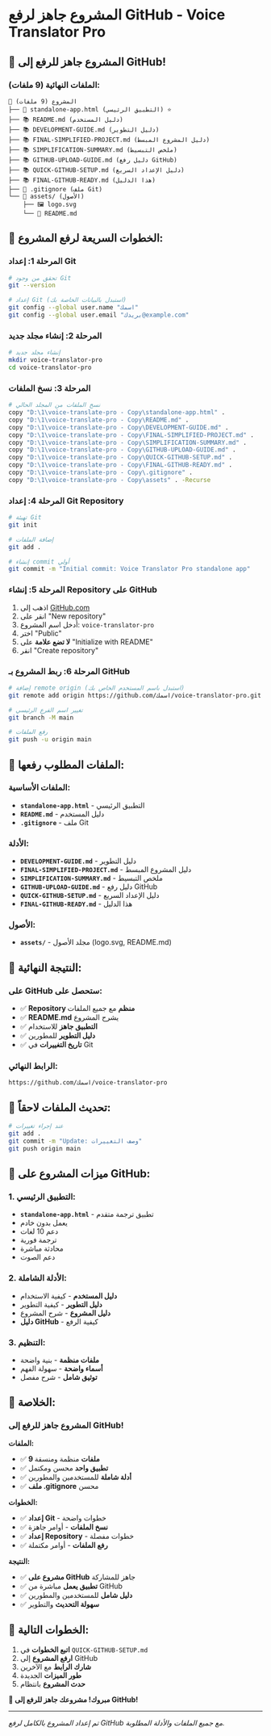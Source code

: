 # المشروع جاهز لرفع GitHub - Voice Translator Pro

## 🎉 المشروع جاهز للرفع إلى GitHub!

### **الملفات النهائية (9 ملفات):**

```
📁 المشروع (9 ملفات)
├── 🚀 standalone-app.html (التطبيق الرئيسي) ⭐
├── 📚 README.md (دليل المستخدم)
├── 📚 DEVELOPMENT-GUIDE.md (دليل التطوير)
├── 📚 FINAL-SIMPLIFIED-PROJECT.md (دليل المشروع المبسط)
├── 📚 SIMPLIFICATION-SUMMARY.md (ملخص التبسيط)
├── 📚 GITHUB-UPLOAD-GUIDE.md (دليل رفع GitHub)
├── 📚 QUICK-GITHUB-SETUP.md (دليل الإعداد السريع)
├── 📚 FINAL-GITHUB-READY.md (هذا الدليل)
├── 📄 .gitignore (ملف Git)
└── 📁 assets/ (الأصول)
    ├── 🖼️ logo.svg
    └── 📄 README.md
```

## 🚀 الخطوات السريعة لرفع المشروع:

### **المرحلة 1: إعداد Git**
```bash
# تحقق من وجود Git
git --version

# إعداد Git (استبدل بالبيانات الخاصة بك)
git config --global user.name "اسمك"
git config --global user.email "بريدك@example.com"
```

### **المرحلة 2: إنشاء مجلد جديد**
```bash
# إنشاء مجلد جديد
mkdir voice-translator-pro
cd voice-translator-pro
```

### **المرحلة 3: نسخ الملفات**
```bash
# نسخ الملفات من المجلد الحالي
copy "D:\1\voice-translate-pro - Copy\standalone-app.html" .
copy "D:\1\voice-translate-pro - Copy\README.md" .
copy "D:\1\voice-translate-pro - Copy\DEVELOPMENT-GUIDE.md" .
copy "D:\1\voice-translate-pro - Copy\FINAL-SIMPLIFIED-PROJECT.md" .
copy "D:\1\voice-translate-pro - Copy\SIMPLIFICATION-SUMMARY.md" .
copy "D:\1\voice-translate-pro - Copy\GITHUB-UPLOAD-GUIDE.md" .
copy "D:\1\voice-translate-pro - Copy\QUICK-GITHUB-SETUP.md" .
copy "D:\1\voice-translate-pro - Copy\FINAL-GITHUB-READY.md" .
copy "D:\1\voice-translate-pro - Copy\.gitignore" .
copy "D:\1\voice-translate-pro - Copy\assets" . -Recurse
```

### **المرحلة 4: إعداد Git Repository**
```bash
# تهيئة Git
git init

# إضافة الملفات
git add .

# إنشاء commit أولي
git commit -m "Initial commit: Voice Translator Pro standalone app"
```

### **المرحلة 5: إنشاء Repository على GitHub**
1. اذهب إلى [GitHub.com](https://github.com)
2. انقر على "New repository"
3. أدخل اسم المشروع: `voice-translator-pro`
4. اختر "Public"
5. **لا تضع علامة** على "Initialize with README"
6. انقر "Create repository"

### **المرحلة 6: ربط المشروع بـ GitHub**
```bash
# إضافة remote origin (استبدل باسم المستخدم الخاص بك)
git remote add origin https://github.com/اسمك/voice-translator-pro.git

# تغيير اسم الفرع الرئيسي
git branch -M main

# رفع الملفات
git push -u origin main
```

## 📁 الملفات المطلوب رفعها:

### **الملفات الأساسية:**
- **`standalone-app.html`** - التطبيق الرئيسي
- **`README.md`** - دليل المستخدم
- **`.gitignore`** - ملف Git

### **الأدلة:**
- **`DEVELOPMENT-GUIDE.md`** - دليل التطوير
- **`FINAL-SIMPLIFIED-PROJECT.md`** - دليل المشروع المبسط
- **`SIMPLIFICATION-SUMMARY.md`** - ملخص التبسيط
- **`GITHUB-UPLOAD-GUIDE.md`** - دليل رفع GitHub
- **`QUICK-GITHUB-SETUP.md`** - دليل الإعداد السريع
- **`FINAL-GITHUB-READY.md`** - هذا الدليل

### **الأصول:**
- **`assets/`** - مجلد الأصول (logo.svg, README.md)

## 🎯 النتيجة النهائية:

### **على GitHub ستحصل على:**
- ✅ **Repository منظم** مع جميع الملفات
- ✅ **README.md** يشرح المشروع
- ✅ **التطبيق جاهز** للاستخدام
- ✅ **دليل التطوير** للمطورين
- ✅ **تاريخ التغييرات** في Git

### **الرابط النهائي:**
```
https://github.com/اسمك/voice-translator-pro
```

## 🔄 تحديث الملفات لاحقاً:

```bash
# عند إجراء تغييرات
git add .
git commit -m "Update: وصف التغييرات"
git push origin main
```

## 🌟 ميزات المشروع على GitHub:

### **1. التطبيق الرئيسي:**
- **`standalone-app.html`** - تطبيق ترجمة متقدم
- يعمل بدون خادم
- دعم 10 لغات
- ترجمة فورية
- محادثة مباشرة
- دعم الصوت

### **2. الأدلة الشاملة:**
- **دليل المستخدم** - كيفية الاستخدام
- **دليل التطوير** - كيفية التطوير
- **دليل المشروع** - شرح المشروع
- **دليل GitHub** - كيفية الرفع

### **3. التنظيم:**
- **ملفات منظمة** - بنية واضحة
- **أسماء واضحة** - سهولة الفهم
- **توثيق شامل** - شرح مفصل

## 🎉 الخلاصة:

### **المشروع جاهز للرفع إلى GitHub!**

**الملفات:**
- ✅ **9 ملفات** منظمة ومنسقة
- ✅ **تطبيق واحد** محسن ومكتمل
- ✅ **أدلة شاملة** للمستخدمين والمطورين
- ✅ **ملف .gitignore** محسن

**الخطوات:**
- ✅ **إعداد Git** - خطوات واضحة
- ✅ **نسخ الملفات** - أوامر جاهزة
- ✅ **إعداد Repository** - خطوات مفصلة
- ✅ **رفع الملفات** - أوامر مكتملة

**النتيجة:**
- ✅ **مشروع على GitHub** جاهز للمشاركة
- ✅ **تطبيق يعمل** مباشرة من GitHub
- ✅ **دليل شامل** للمستخدمين والمطورين
- ✅ **سهولة التحديث** والتطوير

## 🚀 الخطوات التالية:

1. **اتبع الخطوات** في `QUICK-GITHUB-SETUP.md`
2. **ارفع المشروع** إلى GitHub
3. **شارك الرابط** مع الآخرين
4. **طور الميزات** الجديدة
5. **حدث المشروع** بانتظام

**🎉 مبروك! مشروعك جاهز للرفع إلى GitHub!**

---

*تم إعداد المشروع بالكامل لرفع GitHub مع جميع الملفات والأدلة المطلوبة.*

